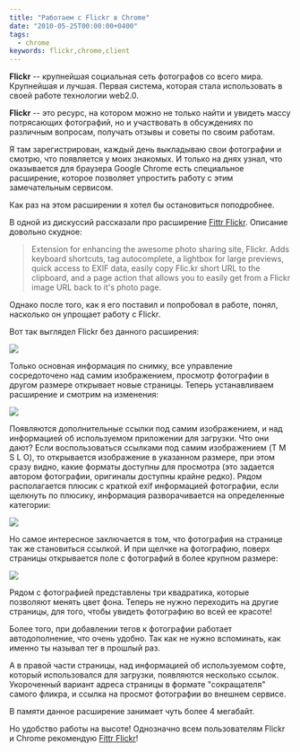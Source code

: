 ```yaml
---
title: "Работаем с Flickr в Chrome"
date: "2010-05-25T00:00:00+0400"
tags:
  - chrome
keywords: flickr,chrome,client
---
```

**Flickr** -- крупнейшая социальная сеть фотографов со всего мира. Крупнейшая и лучшая. Первая система, которая стала использовать в своей работе технологии web2.0.

**Flickr** -- это ресурс, на котором можно не только найти и увидеть массу потрясающих фотографий, но и участвовать в обсуждениях по различным вопросам, получать отзывы и советы по своим работам.

Я там зарегистрирован, каждый день выкладываю свои фотографии и смотрю, что появляется у моих знакомых. И только на днях узнал, что оказывается для браузера Google Chrome есть специальное расширение, которое позволяет упростить работу с этим замечательным сервисом.

Как раз на этом расширении я хотел бы остановиться поподробнее.

В одной из дискуссий рассказали про расширение [Fittr Flickr](https://chrome.google.com/extensions/detail/fhaledancjhefginmkkondfjpnkhdglh?hl=ru). Описание довольно скудное:

<blockquote>Extension for enhancing the awesome photo sharing site, Flickr.  Adds keyboard shortcuts, tag autocomplete, a lightbox for large previews, quick access to EXIF data, easily copy Flic.kr short URL to the clipboard, and a page action that allows you to easily get from a Flickr image URL back to it's photo page.</blockquote>
Однако после того, как я его поставил и попробовал в работе, понял, насколько он упрощает работу с Flickr.

Вот так выглядел Flickr без данного расширения:

![](https://static.juev.org/2010/05/Flickr-without.png)

Только основная информация по снимку, все управление сосредоточено над самим изображением, просмотр фотографии в другом размере открывает новые страницы. Теперь устанавливаем расширение и смотрим на изменения:

![](https://static.juev.org/2010/05/Flickr-with.png)

Появляются дополнительные ссылки под самим изображением, и над информацией об используемом приложении для загрузки. Что они дают? Если воспользоваться ссылками под самим изображением (T M S L O), то открывается изображение в указанном размере, при этом сразу видно, какие форматы доступны для просмотра (это задается автором фотографии, оригиналы доступны крайне редко). Рядом располагается плюсик с краткой exif информацией фотографии, если щелкнуть по плюсику, информация разворачивается на определенные категории:

![](https://static.juev.org/2010/05/Flickr-exif.png)

Но самое интересное заключается в том, что фотография на странице так же становиться ссылкой. И при щелчке на фотографию, поверх страницы открывается поле с фотографий в более крупном размере:

![](https://static.juev.org/2010/05/Flickr-full.png)

Рядом с фотографией представлены три квадратика, которые позволяют менять цвет фона. Теперь не нужно переходить на другие страницы, для того, чтобы увидеть фотографию во всей ее красоте!

Более того, при добавлении тегов к фотографии работает автодополнение, что очень удобно. Так как не нужно вспоминать, как именно ты называл тег в прошлый раз.

А в правой части страницы, над информацией об используемом софте, который использовался для загрузки, появляются несколько ссылок. Укороченный вариант адреса страницы в формате "сокращателя" самого фликра, и ссылка на просмот фотографии во внешнем сервисе.

В памяти данное расширение занимает чуть более 4 мегабайт.

Но удобство работы на высоте! Однозначно всем пользователям Flickr и Chrome рекомендую <a href="https://chrome.google.com/extensions/detail/fhaledancjhefginmkkondfjpnkhdglh?hl=ru" rel="nofollow">Fittr Flickr</a>!
